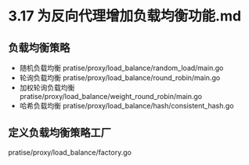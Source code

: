 # 3.17 为反向代理增加负载均衡功能.md

## 负载均衡策略
- 随机负载均衡        pratise/proxy/load_balance/random_load/main.go
- 轮询负载均衡        pratise/proxy/load_balance/round_robin/main.go
- 加权轮询负载均衡    pratise/proxy/load_balance/weight_round_robin/main.go
- 哈希负载均衡        pratise/proxy/load_balance/hash/consistent_hash.go

## 定义负载均衡策略工厂
pratise/proxy/load_balance/factory.go